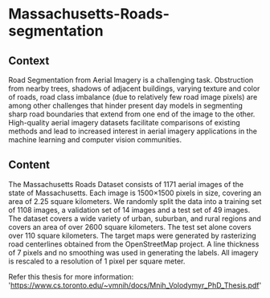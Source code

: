 # Massachusetts-Roads-segmentation

## Context
Road Segmentation from Aerial Imagery is a challenging task. Obstruction from nearby trees, shadows of adjacent buildings, varying texture and color of roads, road class imbalance (due to relatively few road image pixels) are among other challenges that hinder present day models in segmenting sharp road boundaries that extend from one end of the image to the other. High-quality aerial imagery datasets facilitate comparisons of existing methods and lead to increased interest in aerial imagery applications in the machine learning and computer vision communities.

## Content
The Massachusetts Roads Dataset consists of 1171 aerial images of the state of Massachusetts. Each image is 1500×1500 pixels in size, covering an area of 2.25 square kilometers. We randomly split the data into a training set of 1108 images, a validation set of 14 images and a test set of 49 images. The dataset covers a wide variety of urban, suburban, and rural regions and covers an area of over 2600 square kilometers. The test set alone covers over 110 square kilometers. The target maps were generated by rasterizing road centerlines obtained from the OpenStreetMap project. A line thickness of 7 pixels and no smoothing was used in generating the labels. All imagery is rescaled to a resolution of 1 pixel per square meter.

Refer this thesis for more information: 'https://www.cs.toronto.edu/~vmnih/docs/Mnih_Volodymyr_PhD_Thesis.pdf'
